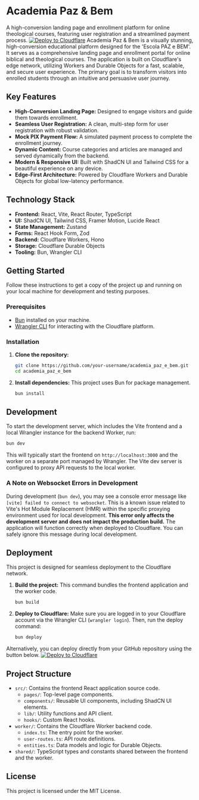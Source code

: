 # Academia Paz & Bem
A high-conversion landing page and enrollment platform for online theological courses, featuring user registration and a streamlined payment process.
[![Deploy to Cloudflare](https://deploy.workers.cloudflare.com/button)](https://deploy.workers.cloudflare.com/?url=https://github.com/automacoescomerciaisintegradas/Academia-Paz-Bem)
Academia Paz & Bem is a visually stunning, high-conversion educational platform designed for the 'Escola PAZ e BEM'. It serves as a comprehensive landing page and enrollment portal for online biblical and theological courses. The application is built on Cloudflare's edge network, utilizing Workers and Durable Objects for a fast, scalable, and secure user experience. The primary goal is to transform visitors into enrolled students through an intuitive and persuasive user journey.
## Key Features
- **High-Conversion Landing Page:** Designed to engage visitors and guide them towards enrollment.
- **Seamless User Registration:** A clean, multi-step form for user registration with robust validation.
- **Mock PIX Payment Flow:** A simulated payment process to complete the enrollment journey.
- **Dynamic Content:** Course categories and articles are managed and served dynamically from the backend.
- **Modern & Responsive UI:** Built with ShadCN UI and Tailwind CSS for a beautiful experience on any device.
- **Edge-First Architecture:** Powered by Cloudflare Workers and Durable Objects for global low-latency performance.
## Technology Stack
- **Frontend:** React, Vite, React Router, TypeScript
- **UI:** ShadCN UI, Tailwind CSS, Framer Motion, Lucide React
- **State Management:** Zustand
- **Forms:** React Hook Form, Zod
- **Backend:** Cloudflare Workers, Hono
- **Storage:** Cloudflare Durable Objects
- **Tooling:** Bun, Wrangler CLI
## Getting Started
Follow these instructions to get a copy of the project up and running on your local machine for development and testing purposes.
### Prerequisites
- [Bun](https://bun.sh/) installed on your machine.
- [Wrangler CLI](https://developers.cloudflare.com/workers/wrangler/install-and-update/) for interacting with the Cloudflare platform.
### Installation
1.  **Clone the repository:**
    ```bash
    git clone https://github.com/your-username/academia_paz_e_bem.git
    cd academia_paz_e_bem
    ```
2.  **Install dependencies:**
    This project uses Bun for package management.
    ```bash
    bun install
    ```
## Development
To start the development server, which includes the Vite frontend and a local Wrangler instance for the backend Worker, run:
```bash
bun dev
```
This will typically start the frontend on `http://localhost:3000` and the worker on a separate port managed by Wrangler. The Vite dev server is configured to proxy API requests to the local worker.
### A Note on Websocket Errors in Development
During development (`bun dev`), you may see a console error message like `[vite] failed to connect to websocket`. This is a known issue related to Vite's Hot Module Replacement (HMR) within the specific proxying environment used for local development.
**This error only affects the development server and does not impact the production build.** The application will function correctly when deployed to Cloudflare. You can safely ignore this message during local development.
## Deployment
This project is designed for seamless deployment to the Cloudflare network.
1.  **Build the project:**
    This command bundles the frontend application and the worker code.
    ```bash
    bun build
    ```
2.  **Deploy to Cloudflare:**
    Make sure you are logged in to your Cloudflare account via the Wrangler CLI (`wrangler login`). Then, run the deploy command:
    ```bash
    bun deploy
    ```
Alternatively, you can deploy directly from your GitHub repository using the button below.
[![Deploy to Cloudflare](https://deploy.workers.cloudflare.com/button)](https://deploy.workers.cloudflare.com/?url=https://github.com/automacoescomerciaisintegradas/Academia-Paz-Bem)
## Project Structure
-   `src/`: Contains the frontend React application source code.
    -   `pages/`: Top-level page components.
    -   `components/`: Reusable UI components, including ShadCN UI elements.
    -   `lib/`: Utility functions and API client.
    -   `hooks/`: Custom React hooks.
-   `worker/`: Contains the Cloudflare Worker backend code.
    -   `index.ts`: The entry point for the worker.
    -   `user-routes.ts`: API route definitions.
    -   `entities.ts`: Data models and logic for Durable Objects.
-   `shared/`: TypeScript types and constants shared between the frontend and the worker.
## License
This project is licensed under the MIT License.